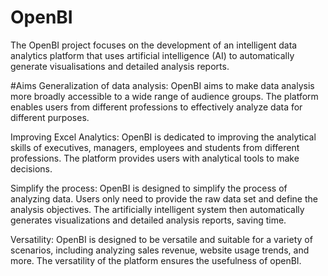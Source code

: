 # OpenBI
The OpenBI project focuses on the development of an intelligent data analytics platform that uses artificial intelligence (AI) to automatically generate visualisations and detailed analysis reports.

#Aims
Generalization of data analysis: OpenBI aims to make data analysis more broadly
accessible to a wide range of audience groups. The platform enables users from different
professions to effectively analyze data for different purposes.

Improving Excel Analytics: OpenBI is dedicated to improving the analytical skills of
executives, managers, employees and students from different professions. The platform
provides users with analytical tools to make decisions.

Simplify the process: OpenBI is designed to simplify the process of analyzing data.
Users only need to provide the raw data set and define the analysis objectives. The
artificially intelligent system then automatically generates visualizations and detailed
analysis reports, saving time.

Versatility: OpenBI is designed to be versatile and suitable for a variety of scenarios,
including analyzing sales revenue, website usage trends, and more. The versatility of
the platform ensures the usefulness of openBI.
